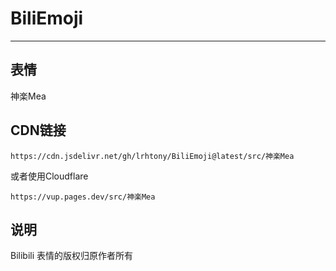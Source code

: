 # BiliEmoji
---
## 表情
神楽Mea
## CDN链接
```
https://cdn.jsdelivr.net/gh/lrhtony/BiliEmoji@latest/src/神楽Mea
```
或者使用Cloudflare
```
https://vup.pages.dev/src/神楽Mea
```
## 说明
Bilibili 表情的版权归原作者所有
